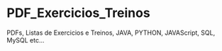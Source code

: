 # PDF_Exercicios_Treinos
 PDFs, Listas de Exercicios e Treinos, JAVA, PYTHON, JAVAScript, SQL, MySQL etc...
